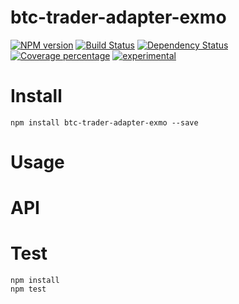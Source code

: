 # btc-trader-adapter-exmo



[![NPM version][npm-image]][npm-url] [![Build Status][travis-image]][travis-url] [![Dependency Status][daviddm-image]][daviddm-url] [![Coverage percentage][coveralls-image]][coveralls-url]
[![experimental](http://badges.github.io/stability-badges/dist/experimental.svg)](http://github.com/badges/stability-badges)

# Install

    npm install btc-trader-adapter-exmo --save

# Usage



# API



# Test

    npm install
    npm test

[npm-image]: https://badge.fury.io/js/btc-trader-adapter-exmo.svg
[npm-url]: https://npmjs.org/package/btc-trader-adapter-exmo
[travis-image]: https://travis-ci.org/arvitaly/btc-trader-adapter-exmo.svg?branch=master
[travis-url]: https://travis-ci.org/arvitaly/btc-trader-adapter-exmo
[daviddm-image]: https://david-dm.org/arvitaly/btc-trader-adapter-exmo.svg?theme=shields.io
[daviddm-url]: https://david-dm.org/arvitaly/btc-trader-adapter-exmo
[coveralls-image]: https://coveralls.io/repos/arvitaly/btc-trader-adapter-exmo/badge.svg
[coveralls-url]: https://coveralls.io/r/arvitaly/btc-trader-adapter-exmo